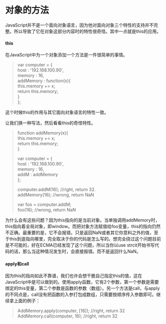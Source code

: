 # 对象的方法

JavaScript并不是一个面向对象语言，因为他对面向对象三个特性的支持并不完整。所以导致了它在对象这部分内容时的特性很奇怪。其中一点就是this的应用。

#### this

在JavaScript中为一个对象添加一个方法是一件很简单的事情。

> var computer = {  
>     host : '192.168.100.90',  
>     memory : 16,  
>     addMemory : function\(x\){  
>         this.memory += x;  
>         return this.memory;  
>     }  
> };

这个时候this的作用与其它面向对象语言的特性一致。

让我们换一种写法，然后看看this的奇怪特性。

> function addMemory\(x\){  
>     this.memory += x;  
>     return this.memory;  
> }
>
> var computer = {  
>     host : '192.168.100.90',  
>     memory : 16,  
>     addM : addMemory  
> };
>
> computer.addM\(16\);    //right, return 32.  
> addMemory\(16\);       //wrong, return NaN
>
> var foo = computer.addM;  
> foo\(16\);            //wrong, return NaN

为什么会有这些问题？因为this指向的是当前对象。当单独调用addMemory时，this指向着全局对象，即window。而把对象方法赋值给foo变量，this的指向仍然不正确。最重要的是，它不会报错。只是返回NaN或者其它你意料之外的值，至于this到底指向哪里，完全取决于你的代码是怎么写的。想完全绕过这个问题目前是不可能的，好在ECMA已经发现了这个问题，所以当你以use strcit开始书写代码的话，那么当这种情况发生时，会直接报错。而不是返回什么NaN。

#### apply和call

因为this的指向如此不靠谱，我们也许会想干脆自己指定this的值，这在JavaScript中是可以做到的。使用apply函数，它有2个参数，第一个参数是需要绑定的this变量，第二个参数是函数的参数（数组）。另一个方法是call，与apply的不同点是，call没有把函数的入参打包成数组，只需要按顺序传入参数即可。继续拿上面的例子：

> AddMemory.apply\(computer, \[16\]\);     //right, return 32  
> AddMemory.call\(computer, 16\);          //right, return 32



